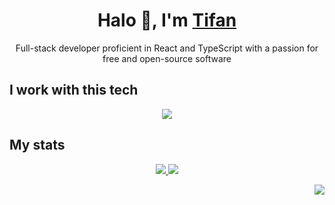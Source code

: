 <h1 align="center">Halo 👋, I'm <a href="https://tifan.me/">Tifan</a></h1>

<p align="center">Full-stack developer proficient in React and TypeScript with a passion for free and open-source software</p>

## I work with this tech
<p align="center">
  <a href="#">
    <img src="https://skillicons.dev/icons?i=typescript,react,firebase,googlecloud,deno,nodejs,linux,bash" />
  </a>
</p>

## My stats
<p align="center">
  <a href="#">
    <img src="https://github-readme-stats.vercel.app/api?username=tifandotme&show_icons=true&hide_rank=true&custom_title=Stats&hide=issues&count_private=true&hide_border=true&theme=github_dark&disable_animations=true" />
  </a>
  <a href="#">
    <img src="https://github-readme-stats.vercel.app/api/top-langs/?username=tifandotme&layout=compact&theme=github_dark&disable_animations=true&hide_border=true" />
  </a>
</p>

<p align="right">
  <a href="#">
    <img src="https://komarev.com/ghpvc/?username=tifandotme&style=flat-square" />
  </a>
</p>



<!--
Notable stats:
- https://git.io/streak-stats
- https://www.githubtrends.io/wrapped/tifandotme
- https://github.com/gautamkrishnar/blog-post-workflow

Skillicons soon-to-be-added icons:
prisma,tailwindcss,astro,sentry

TODO: Add WakaTime stats once I have decent amount of data



**tifandotme/tifandotme** is a ✨ _special_ ✨ repository because its `README.md` (this file) appears on your GitHub profile.

Here are some ideas to get you started:

- 🔭 I’m currently working on ...
- 🌱 I’m currently learning ...
- 👯 I’m looking to collaborate on ...
- 🤔 I’m looking for help with ...
- 💬 Ask me about ...
- 📫 How to reach me: ...
- 😄 Pronouns: ...
- ⚡ Fun fact: ...
-->
